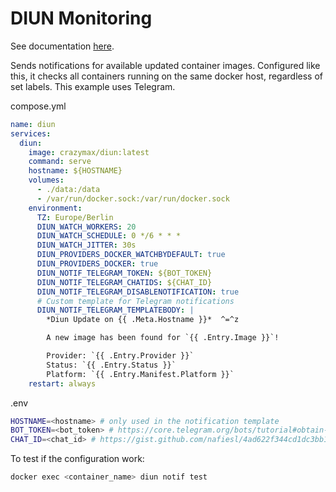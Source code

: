 # DIUN Monitoring
See documentation [here](https://crazymax.dev/diun/).

Sends notifications for available updated container images.
Configured like this, it checks all containers running on the same docker host, regardless of set labels.
This example uses Telegram.

<!-- {% raw %} ## ignore this, necessary to render template correctly -->

compose.yml

```yaml
name: diun
services:
  diun:
    image: crazymax/diun:latest
    command: serve
    hostname: ${HOSTNAME}
    volumes:
      - ./data:/data
      - /var/run/docker.sock:/var/run/docker.sock
    environment:
      TZ: Europe/Berlin
      DIUN_WATCH_WORKERS: 20
      DIUN_WATCH_SCHEDULE: 0 */6 * * *
      DIUN_WATCH_JITTER: 30s
      DIUN_PROVIDERS_DOCKER_WATCHBYDEFAULT: true
      DIUN_PROVIDERS_DOCKER: true
      DIUN_NOTIF_TELEGRAM_TOKEN: ${BOT_TOKEN}
      DIUN_NOTIF_TELEGRAM_CHATIDS: ${CHAT_ID}
      DIUN_NOTIF_TELEGRAM_DISABLENOTIFICATION: true
      # Custom template for Telegram notifications
      DIUN_NOTIF_TELEGRAM_TEMPLATEBODY: |
        *Diun Update on {{ .Meta.Hostname }}*  ^=^z

        A new image has been found for `{{ .Entry.Image }}`!

        Provider: `{{ .Entry.Provider }}`
        Status: `{{ .Entry.Status }}`
        Platform: `{{ .Entry.Manifest.Platform }}`
    restart: always
```
<!-- {% endraw %} ## ignore this, necessary to render template correctly -->



.env

```bash
HOSTNAME=<hostname> # only used in the notification template
BOT_TOKEN=<bot_token> # https://core.telegram.org/bots/tutorial#obtain-your-bot-token or https://gist.github.com/nafiesl/4ad622f344cd1dc3bb1ecbe468ff9f8a#create-a-telegram-bot-and-get-a-bot-token
CHAT_ID=<chat_id> # https://gist.github.com/nafiesl/4ad622f344cd1dc3bb1ecbe468ff9f8a#get-chat-id-for-a-private-chat
```

To test if the configuration work:
```bash
docker exec <container_name> diun notif test
```